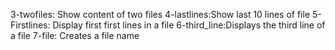 3-twofiles: Show content of two files
4-lastlines:Show last 10 lines of file
5-Firstlines: Display first first lines in a file
6-third_line:Displays the third line of a file
7-file: Creates a file name
